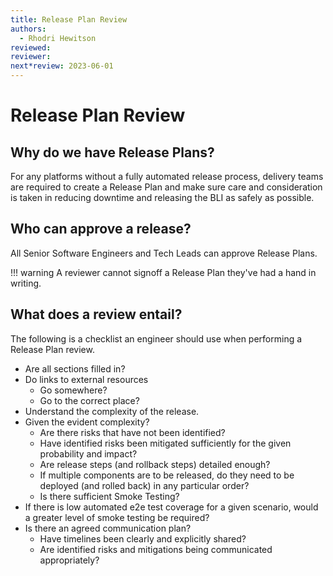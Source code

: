 ```yaml
---
title: Release Plan Review
authors: 
  - Rhodri Hewitson
reviewed: 
reviewer:
next*review: 2023-06-01
---
```

# Release Plan Review

## Why do we have Release Plans? 
For any platforms without a fully automated release process, delivery teams are required to create a Release Plan and make sure care and consideration is taken in reducing downtime and releasing the BLI as safely as possible.

## Who can approve a release? 
All Senior Software Engineers and Tech Leads can approve Release Plans.

!!! warning
    A reviewer cannot signoff a Release Plan they've had a hand in writing. 

## What does a review entail? 
The following is a checklist an engineer should use when performing a Release Plan review. 

* Are all sections filled in?
* Do links to external resources 
    -	Go somewhere?
    - Go to the correct place?
*	Understand the complexity of the release.
*	Given the evident complexity?
    - Are there risks that have not been identified?
    -	Have identified risks been mitigated sufficiently for the given probability and impact?
    -	Are release steps (and rollback steps) detailed enough?
    -	If multiple components are to be released, do they need to be deployed (and rolled back) in any particular order?	
    -	Is there sufficient Smoke Testing? 
* If there is low automated e2e test coverage for a given scenario, would a greater level of smoke testing be required?
* Is there an agreed communication plan?
    - Have timelines been clearly and explicitly shared?
    - Are identified risks and mitigations being communicated appropriately?

